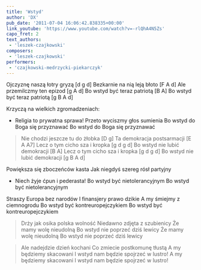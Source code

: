 ```yaml
---
title: 'Wstyd'
author: 'DX'
pub_date: '2011-07-04 16:06:42.838335+00:00'
link_youtube: 'https://www.youtube.com/watch?v=-rlQhA4N5Zs'
capo_fret: 2
text_authors:
 - 'leszek-czajkowski'
composers:
 - 'leszek-czajkowski'
performers:
 - 'czajkowski-medrzycki-piekarczyk'
---
```


Ojczyznę naszą łotry gryzą [d g d]
Bezkarnie na nią leją błoto [F A d]
Ale przemilczmy ten epizod [g A d]
Bo wstyd być teraz patriotą [B A]
Bo wstyd być teraz patriotą [g B A d]

Krzyczą na wielkich zgromadzeniach:
- Religia to prywatna sprawa!
Przeto wyciszmy głos sumienia
Bo wstyd do Boga się przyznawać
Bo wstyd do Boga się przyznawać

>Nie chodzi jeszcze tu do żłobka [D g]
>Ta demokracja postsarmacji [E A A7]
>Lecz o tym cicho sza i kropka [g d g d]
>Bo wstyd nie lubić demokracji [B A]
>Lecz o tym cicho sza i kropka [g d g d]
>Bo wstyd nie lubić demokracji [g B A d]

Powiększa się zboczeńców kasta
Jak niegdyś szereg rósł partyjny
- Niech żyje ćpun i pederasta!
Bo wstyd być nietolerancyjnym
Bo wstyd być nietolerancyjnym

Straszy Europa bez narodów
I finansjery prawo dzikie
A my śmiejmy z ciemnogrodu
Bo wstyd być kontreuropejczykiem
Bo wstyd być kontreuropejczykiem

>Drży jak osika polska wolność
>Niedawno zdjęta z szubienicy
>Że mamy wolę nieudolną
>Bo wstyd nie poprzeć dziś lewicy
>Że mamy wolę nieudolną
>Bo wstyd nie poprzeć dziś lewicy

>Ale nadejdzie dzień kochani
>Co zmiecie postkomunę tłustą
>A my będziemy skacowani
>I wstyd nam będzie spojrzeć w lustro!
>A my będziemy skacowani
>I wstyd nam będzie spojrzeć w lustro!